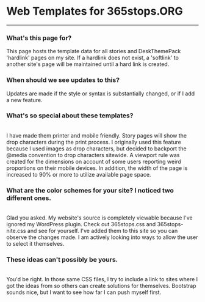 # Web Templates for 365stops.ORG
<hr />
<h3>What's this page for?</h3>
This page hosts the template data for all stories and DeskThemePack 'hardlink' pages on my site. If a hardlink does not exist, a 'softlink' to another site's page will be maintained until a hard link is created.<br />
<h3>When should we see updates to this?</h3>
Updates are made if the style or syntax is substantially changed, or if I add a new feature.
<h3>What's so special about these templates?</h3> <br />
I have made them printer and mobile friendly. Story pages will show the drop characters during the print process. I originally used this feature because I used images as drop characters, but decided to backport the @media convention to drop characters sitewide. A viewport rule was created for the dimensions on account of some users reporting weird proportions on their mobile devices.
In addition, the width of the page is increased to 90% or more to utilize available page space.<br />
<h3>What are the color schemes for your site? I noticed two different ones.</h3><br />
Glad you asked. My website's source is completely viewable because I've ignored my WordPress plugin. Check out 365stops.css and 365stops-nite.css and see for yourself. I've added them to this site so you can observe the changes made. I am actively looking into ways to allow the user to select it themselves.<br />
<h3>These ideas can't possibly be yours.</h3><br />
You'd be right. In those same CSS files, I try to include a link to sites where I got the ideas from so others can create solutions for themselves. Bootstrap sounds nice, but I want to see how far I can push myself first.<br />
